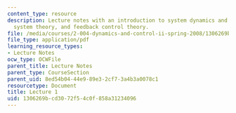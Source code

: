 ```yaml
---
content_type: resource
description: Lecture notes with an introduction to system dynamics and control, linear
  system theory, and feedback control theory.
file: /media/courses/2-004-dynamics-and-control-ii-spring-2008/1306269bcd3072f54c0f858a31234096_lecture_01.pdf
file_type: application/pdf
learning_resource_types:
- Lecture Notes
ocw_type: OCWFile
parent_title: Lecture Notes
parent_type: CourseSection
parent_uid: 8ed54b04-44e9-89e3-2cf7-3a4b3a0078c1
resourcetype: Document
title: Lecture 1
uid: 1306269b-cd30-72f5-4c0f-858a31234096
---
```

